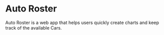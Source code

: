 # Auto Roster

Auto Roster is a web app that helps users quickly create charts and keep track of the available Cars.